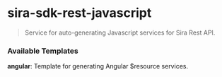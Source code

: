 sira-sdk-rest-javascript
=====================

> Service for auto-generating Javascript services for Sira Rest API.

### Available Templates
__angular__: Template for generating Angular $resource services.
